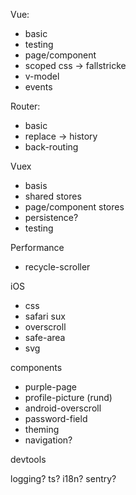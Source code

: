 Vue: 
  - basic
  - testing 
  - page/component
  - scoped css -> fallstricke
  - v-model
  - events
   
Router:
  - basic
  - replace -> history
  - back-routing
  
Vuex
  - basis
  - shared stores
  - page/component stores
  - persistence?
  - testing
  
Performance
  - recycle-scroller

iOS
  - css
  - safari sux
  - overscroll
  - safe-area
  - svg
  
components
  - purple-page
  - profile-picture (rund)
  - android-overscroll
  - password-field
  - theming
  - navigation?
  
devtools

logging?
ts?
i18n?
sentry?
